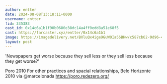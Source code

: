 ```yaml
---
author: entter
date: 2024-08-08T13:18:11+0000
username: entter
fid: 335383
cast_id: 0x14c6a1b1f90b0680e38dc14a4ff0edd8a51e68f5
cast: https://farcaster.xyz/entter/0x14c6a1b1
image: https://imagedelivery.net/BXluQx4ige9GuW0Ia56BHw/c587cb62-9d96-44ef-0fac-d57de6c15c00/original
layout: post
---
```


'Newspapers get worse because they sell less or they sell less because they get worse?'

Poro 2010
For other practices and spacial relationships, Belo Horizonte 2010
via @marcelonada
https://poro.redezero.org/

<img src='https://imagedelivery.net/BXluQx4ige9GuW0Ia56BHw/c587cb62-9d96-44ef-0fac-d57de6c15c00/original' alt='' referrerpolicy='no-referrer'/>
